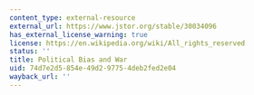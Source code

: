 ```yaml
---
content_type: external-resource
external_url: https://www.jstor.org/stable/30034096
has_external_license_warning: true
license: https://en.wikipedia.org/wiki/All_rights_reserved
status: ''
title: Political Bias and War
uid: 74d7e2d5-854e-49d2-9775-4deb2fed2e04
wayback_url: ''
---
```

